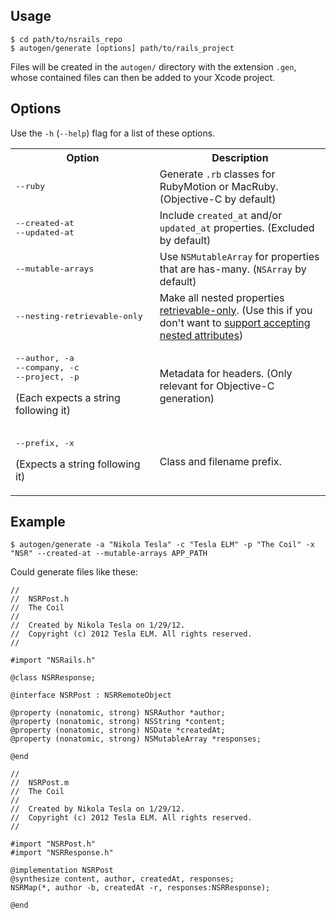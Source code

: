 Usage
----------

```
$ cd path/to/nsrails_repo
$ autogen/generate [options] path/to/rails_project
```

Files will be created in the `autogen/` directory with the extension `.gen`, whose contained files can then be added to your Xcode project.

Options
-------

Use the `-h` (`--help`) flag for a list of these options.

<table>
  <tr>
    <th>Option</th>
    <th>Description</th>
  </tr>
  <tr>
    <td><pre>--ruby</pre></td>
    <td>Generate <code>.rb</code> classes for RubyMotion or MacRuby. (Objective-C by default)</td>
  </tr>
  <tr>
    <td><pre>--created-at<br/>--updated-at</pre></td>
    <td>Include <code>created_at</code> and/or <code>updated_at</code> properties. (Excluded by default)</td>
  </tr>
  <tr>
    <td><pre>--mutable-arrays</pre></td>
    <td>Use <code>NSMutableArray</code> for properties that are has-many. (<code>NSArray</code> by default)</td>
  </tr>
  <tr>
    <td><pre>--nesting-retrievable-only</pre></td>
    <td>Make all nested properties <a href="https://github.com/dingbat/nsrails/wiki/NSRMap">retrievable-only</a>. (Use this if you don't want to <a href="https://github.com/dingbat/nsrails/wiki/Nesting">support accepting nested attributes</a>)</td>
  </tr>
  <tr>
    <td><pre>--author, -a<br/>--company, -c<br/>--project, -p</pre><p>(Each expects a string following it)</p></td>
    <td>Metadata for headers. (Only relevant for Objective-C generation)</td>
  </tr>
  <tr>
    <td><pre>--prefix, -x</pre><p>(Expects a string following it)</p></td>
    <td>Class and filename prefix.</td>
  </tr>
</table>

Example
------------

```
$ autogen/generate -a "Nikola Tesla" -c "Tesla ELM" -p "The Coil" -x "NSR" --created-at --mutable-arrays APP_PATH
```

Could generate files like these:

```objc
//
//  NSRPost.h
//  The Coil
//
//  Created by Nikola Tesla on 1/29/12.
//  Copyright (c) 2012 Tesla ELM. All rights reserved.
//

#import "NSRails.h"

@class NSRResponse;

@interface NSRPost : NSRRemoteObject

@property (nonatomic, strong) NSRAuthor *author;
@property (nonatomic, strong) NSString *content;
@property (nonatomic, strong) NSDate *createdAt;
@property (nonatomic, strong) NSMutableArray *responses;

@end
```

```objc
//
//  NSRPost.m
//  The Coil
//
//  Created by Nikola Tesla on 1/29/12.
//  Copyright (c) 2012 Tesla ELM. All rights reserved.
//

#import "NSRPost.h"
#import "NSRResponse.h"

@implementation NSRPost
@synthesize content, author, createdAt, responses;
NSRMap(*, author -b, createdAt -r, responses:NSRResponse);

@end
```